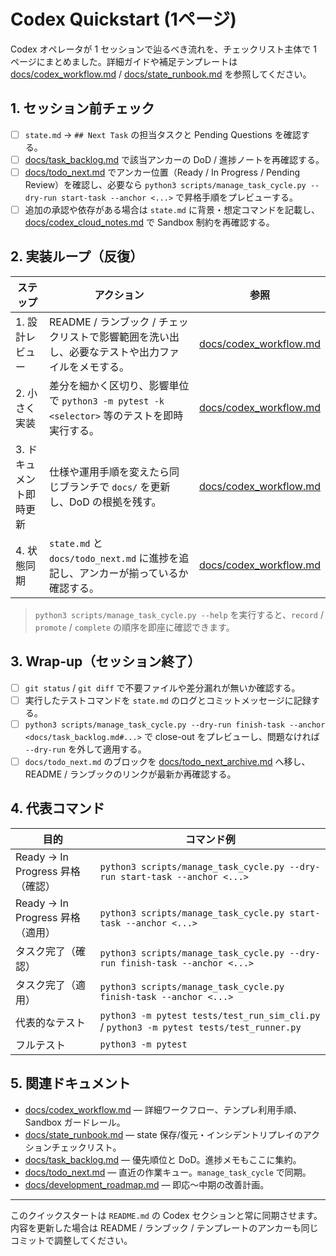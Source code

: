 # Codex Quickstart (1ページ)

Codex オペレータが 1 セッションで辿るべき流れを、チェックリスト主体で 1 ページにまとめました。詳細ガイドや補足テンプレートは [docs/codex_workflow.md](codex_workflow.md) / [docs/state_runbook.md](state_runbook.md) を参照してください。

## 1. セッション前チェック
- [ ] `state.md` → `## Next Task` の担当タスクと Pending Questions を確認する。
- [ ] [docs/task_backlog.md](task_backlog.md) で該当アンカーの DoD / 進捗ノートを再確認する。
- [ ] [docs/todo_next.md](todo_next.md) でアンカー位置（Ready / In Progress / Pending Review）を確認し、必要なら `python3 scripts/manage_task_cycle.py --dry-run start-task --anchor <...>` で昇格手順をプレビューする。
- [ ] 追加の承認や依存がある場合は `state.md` に背景・想定コマンドを記載し、[docs/codex_cloud_notes.md](codex_cloud_notes.md) で Sandbox 制約を再確認する。

## 2. 実装ループ（反復）
| ステップ | アクション | 参照 |
| --- | --- | --- |
| 1. 設計レビュー | README / ランブック / チェックリストで影響範囲を洗い出し、必要なテストや出力ファイルをメモする。 | [docs/codex_workflow.md](codex_workflow.md#pre-session-routine) |
| 2. 小さく実装 | 差分を細かく区切り、影響単位で `python3 -m pytest -k <selector>` 等のテストを即時実行する。 | [docs/codex_workflow.md](codex_workflow.md#session-loop-detail) |
| 3. ドキュメント即時更新 | 仕様や運用手順を変えたら同じブランチで `docs/` を更新し、DoD の根拠を残す。 | [docs/codex_workflow.md](codex_workflow.md#change-sync) |
| 4. 状態同期 | `state.md` と `docs/todo_next.md` に進捗を追記し、アンカーが揃っているか確認する。 | [docs/codex_workflow.md](codex_workflow.md#change-sync) |

> `python3 scripts/manage_task_cycle.py --help` を実行すると、`record` / `promote` / `complete` の順序を即座に確認できます。

## 3. Wrap-up（セッション終了）
- [ ] `git status` / `git diff` で不要ファイルや差分漏れが無いか確認する。
- [ ] 実行したテストコマンドを `state.md` のログとコミットメッセージに記録する。
- [ ] `python3 scripts/manage_task_cycle.py --dry-run finish-task --anchor <docs/task_backlog.md#...>` で close-out をプレビューし、問題なければ `--dry-run` を外して適用する。
- [ ] `docs/todo_next.md` のブロックを [docs/todo_next_archive.md](todo_next_archive.md) へ移し、README / ランブックのリンクが最新か再確認する。

## 4. 代表コマンド
| 目的 | コマンド例 |
| --- | --- |
| Ready → In Progress 昇格（確認） | `python3 scripts/manage_task_cycle.py --dry-run start-task --anchor <...>` |
| Ready → In Progress 昇格（適用） | `python3 scripts/manage_task_cycle.py start-task --anchor <...>` |
| タスク完了（確認） | `python3 scripts/manage_task_cycle.py --dry-run finish-task --anchor <...>` |
| タスク完了（適用） | `python3 scripts/manage_task_cycle.py finish-task --anchor <...>` |
| 代表的なテスト | `python3 -m pytest tests/test_run_sim_cli.py` / `python3 -m pytest tests/test_runner.py` |
| フルテスト | `python3 -m pytest` |

## 5. 関連ドキュメント
- [docs/codex_workflow.md](codex_workflow.md) — 詳細ワークフロー、テンプレ利用手順、Sandbox ガードレール。
- [docs/state_runbook.md](state_runbook.md) — state 保存/復元・インシデントリプレイのアクションチェックリスト。
- [docs/task_backlog.md](task_backlog.md) — 優先順位と DoD。進捗メモもここに集約。
- [docs/todo_next.md](todo_next.md) — 直近の作業キュー。`manage_task_cycle` で同期。
- [docs/development_roadmap.md](development_roadmap.md) — 即応〜中期の改善計画。

---
このクイックスタートは `README.md` の Codex セクションと常に同期させます。内容を更新した場合は README / ランブック / テンプレートのアンカーも同じコミットで調整してください。
